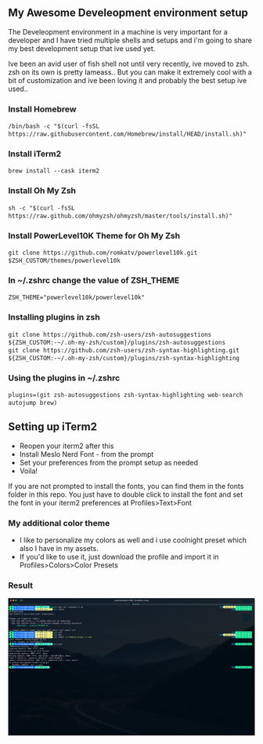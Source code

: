 ## My Awesome Develeopment environment setup

The Develeopment environment in a machine is very important for a developer and I have tried multiple shells and setups and i'm going to share my best development setup that ive used yet.

Ive been an avid user of fish shell not until very recently, ive moved to zsh. zsh on its own is pretty lameass.. But you can make it extremely cool with a bit of customization and ive been loving it and probably the best setup ive used..


### Install Homebrew
```
/bin/bash -c "$(curl -fsSL https://raw.githubusercontent.com/Homebrew/install/HEAD/install.sh)"
```


### Install iTerm2
```
brew install --cask iterm2
```

### Install Oh My Zsh
```
sh -c "$(curl -fsSL https://raw.github.com/ohmyzsh/ohmyzsh/master/tools/install.sh)"
```

### Install PowerLevel10K Theme for Oh My Zsh
```
git clone https://github.com/romkatv/powerlevel10k.git $ZSH_CUSTOM/themes/powerlevel10k
```


### In ~/.zshrc change the value of ZSH_THEME
```
ZSH_THEME="powerlevel10k/powerlevel10k"
```


### Installing plugins in zsh
```
git clone https://github.com/zsh-users/zsh-autosuggestions ${ZSH_CUSTOM:-~/.oh-my-zsh/custom}/plugins/zsh-autosuggestions
git clone https://github.com/zsh-users/zsh-syntax-highlighting.git ${ZSH_CUSTOM:-~/.oh-my-zsh/custom}/plugins/zsh-syntax-highlighting
```

### Using the plugins in ~/.zshrc
```
plugins=(git zsh-autosuggestions zsh-syntax-highlighting web-search autojump brew)
```




## Setting up iTerm2

* Reopen your iterm2 after this
* Install Meslo Nerd Font - from the prompt
* Set your preferences from the prompt setup as needed
* Voila!

If you are not prompted to install the fonts, you can find them in the fonts folder in this repo. You just have to double click to install the font and set the font in your iterm2 preferences at Profiles>Text>Font

### My additional color theme
* I like to personalize my colors as well and i use coolnight preset which also I have in my assets.
* If you'd like to use it, just download the profile and import it in Profiles>Colors>Color Presets


### Result
![My Terminal](https://github.com/raghavkrish/dev-setup/blob/main/terminal/assets/result/result.png?raw=true)
